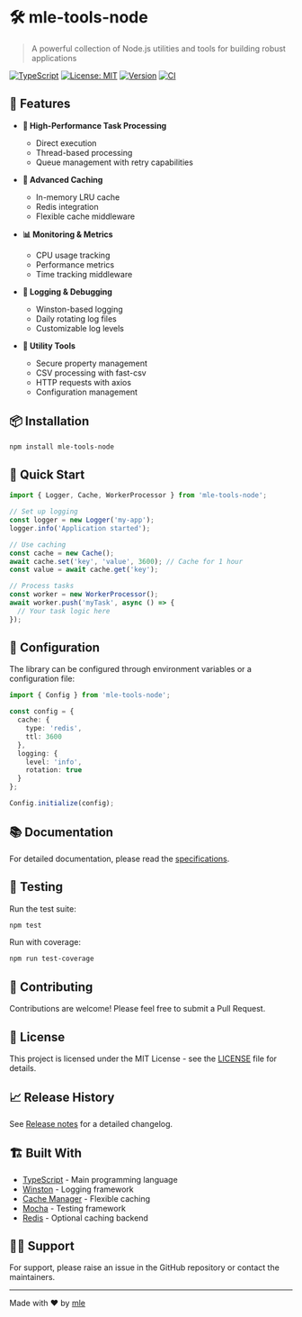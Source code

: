 # 🛠️ mle-tools-node

> A powerful collection of Node.js utilities and tools for building robust applications

[![TypeScript](https://img.shields.io/badge/TypeScript-Ready-blue.svg)](https://www.typescriptlang.org/)
[![License: MIT](https://img.shields.io/badge/License-MIT-yellow.svg)](https://opensource.org/licenses/MIT)
[![Version](https://img.shields.io/badge/version-1.11.14-green.svg)](https://github.com/mlefree/mle-tools-node)
[![CI](https://github.com/mlefree/mle-tools-node/actions/workflows/ci.yml/badge.svg)](https://github.com/mlefree/mle-tools-node/actions/workflows/ci.yml)

## 🌟 Features

- **🚀 High-Performance Task Processing**
  - Direct execution
  - Thread-based processing
  - Queue management with retry capabilities
  
- **💾 Advanced Caching**
  - In-memory LRU cache
  - Redis integration
  - Flexible cache middleware
  
- **📊 Monitoring & Metrics**
  - CPU usage tracking
  - Performance metrics
  - Time tracking middleware
  
- **📝 Logging & Debugging**
  - Winston-based logging
  - Daily rotating log files
  - Customizable log levels
  
- **🔧 Utility Tools**
  - Secure property management
  - CSV processing with fast-csv
  - HTTP requests with axios
  - Configuration management

## 📦 Installation

```bash
npm install mle-tools-node
```

## 🚀 Quick Start

```typescript
import { Logger, Cache, WorkerProcessor } from 'mle-tools-node';

// Set up logging
const logger = new Logger('my-app');
logger.info('Application started');

// Use caching
const cache = new Cache();
await cache.set('key', 'value', 3600); // Cache for 1 hour
const value = await cache.get('key');

// Process tasks
const worker = new WorkerProcessor();
await worker.push('myTask', async () => {
  // Your task logic here
});
```

## 🔧 Configuration

The library can be configured through environment variables or a configuration file:

```typescript
import { Config } from 'mle-tools-node';

const config = {
  cache: {
    type: 'redis',
    ttl: 3600
  },
  logging: {
    level: 'info',
    rotation: true
  }
};

Config.initialize(config);
```

## 📚 Documentation

For detailed documentation, please read the [specifications](./specs).

## 🧪 Testing

Run the test suite:

```bash
npm test
```

Run with coverage:

```bash
npm run test-coverage
```

## 🤝 Contributing

Contributions are welcome! Please feel free to submit a Pull Request.

## 📝 License

This project is licensed under the MIT License - see the [LICENSE](LICENSE) file for details.

## 📈 Release History

See [Release notes](./RELEASE.md) for a detailed changelog.

## 🏗️ Built With

- [TypeScript](https://www.typescriptlang.org/) - Main programming language
- [Winston](https://github.com/winstonjs/winston) - Logging framework
- [Cache Manager](https://github.com/node-cache-manager/node-cache-manager) - Flexible caching
- [Mocha](https://mochajs.org/) - Testing framework
- [Redis](https://redis.io/) - Optional caching backend

## 🙋‍♂️ Support

For support, please raise an issue in the GitHub repository or contact the maintainers.

---

Made with ❤️ by [mle](https://github.com/mlefree)
